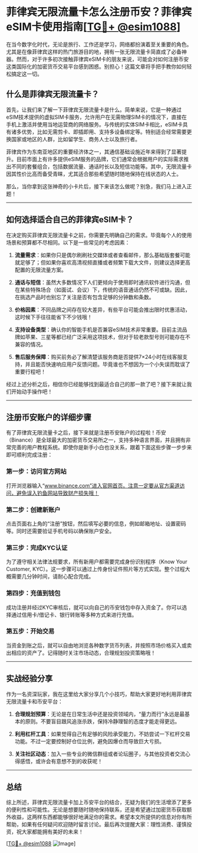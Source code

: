 # 菲律宾无限流量卡怎么注册币安？菲律宾eSIM卡使用指南[[TG💪+ @esim1088](https://t.me/s/esim1088)]

在当今数字化时代，无论是旅行、工作还是学习，网络都扮演着至关重要的角色。尤其是在像菲律宾这样的热门旅游目的地，拥有一张无限流量卡简直成了必备神器。然而，对于许多初次接触菲律宾eSIM卡的朋友来说，可能会对如何注册币安这类国际化的加密货币交易平台感到困惑。别担心！这篇文章将手把手教你如何轻松搞定这一切。

## 什么是菲律宾无限流量卡？

首先，让我们来了解一下菲律宾无限流量卡是什么。简单来说，它是一种通过eSIM技术提供的虚拟SIM卡服务，允许用户在无需物理SIM卡的情况下，直接在手机上激活并使用当地运营商的网络服务。与传统的实体SIM卡相比，eSIM卡具有诸多优势，比如无需剪卡、即插即用、支持多设备绑定等。特别适合经常需要更换国家或地区的人群，比如留学生、商务人士以及旅行者。

菲律宾作为东南亚地区的重要经济体之一，其通信基础设施近年来得到了显著提升。目前市面上有许多提供eSIM服务的品牌，它们通常会根据用户的实际需求推出不同的套餐组合，包括数据流量、通话时长以及短信功能等。其中，无限流量卡因其性价比高而备受青睐，尤其适合那些希望随时随地保持在线状态的人士。

那么，当你拿到这张神奇的小卡片后，接下来该怎么做呢？别急，我们马上进入正题！

---

## 如何选择适合自己的菲律宾eSIM卡？

在决定购买菲律宾无限流量卡之前，你需要先明确自己的需求。毕竟每个人的使用场景和预算都不尽相同。以下是一些常见的考虑因素：

1. **流量需求**：如果你只是偶尔刷刷社交媒体或者查看邮件，那么基础版套餐可能就足够了；但如果你喜欢高清视频直播或者频繁下载大文件，则建议选择更高配置的无限流量方案。
   
2. **通话与短信**：虽然大多数情况下人们更倾向于使用即时通讯软件进行沟通，但在某些特殊场合（如面试、会议）下，传统的语音通话仍然不可或缺。因此，在挑选产品时也别忘了关注是否有包含足够的分钟数和条数。

3. **价格因素**：不同品牌之间存在较大差异，有些平台可能会推出限时优惠活动，这时候下手往往能省下不少钱哦！

4. **支持设备类型**：确认你的智能手机是否兼容eSIM技术非常重要。目前主流品牌如苹果、三星等都已经广泛采用这项技术，但对于较老款型号则可能存在不兼容的情况。

5. **售后服务保障**：购买前务必了解清楚该服务商是否提供7×24小时在线客服支持，并且能否快速响应用户反馈问题。毕竟谁也不想因为一个小失误而耽误了重要行程吧！

经过上述分析之后，相信你已经能够找到最适合自己的那一款了吧？接下来就让我们开始动手操作吧！

---

## 注册币安账户的详细步骤

有了菲律宾无限流量卡之后，接下来就是注册币安账户的过程啦！币安（Binance）是全球最大的加密货币交易所之一，支持多种语言界面，并且拥有非常完善的用户教程系统。即使你是新手小白也没关系，跟着下面这些步骤一步步来即可顺利完成注册：

### 第一步：访问官方网站
打开浏览器输入“www.binance.com”进入官网首页。注意一定要从官方渠道访问，避免误入钓鱼网站导致财产损失哦！

### 第二步：创建新账户
点击页面右上角的“注册”按钮，然后填写必要的信息，例如邮箱地址、设置密码等。同时还需要验证手机号码以确保账户安全。

### 第三步：完成KYC认证
为了遵守相关法律法规要求，所有新用户都需要完成身份识别程序（Know Your Customer, KYC）。这一步骤可以通过上传身份证件照片等方式实现。整个过程大概需要几分钟时间，请耐心配合完成。

### 第四步：充值到钱包
成功注册并经过KYC审核后，就可以向自己的币安钱包中存入资金了。你可以选择通过信用卡/借记卡、银行转账等多种方式来进行充值。

### 第五步：开始交易
当资金到账之后，就可以自由地浏览各种数字货币列表，并按照市场价格买入或卖出相应的资产了。记得随时关注市场动态，合理规划投资策略哦！

---

## 实战经验分享

作为一名资深玩家，我在这里给大家分享几个小技巧，帮助大家更好地利用菲律宾无限流量卡和币安平台：

1. **合理规划预算**：无论是在日常生活中还是投资领域内，“量力而行”永远是最基本的原则。不要盲目跟风追涨杀跌，保持冷静理智的态度才能走得更远。

2. **利用杠杆工具**：如果觉得自己有足够的风险承受能力，不妨尝试一下杠杆交易功能。不过一定要控制好仓位比例，避免因爆仓而导致巨大亏损。

3. **关注社区动态**：加入一些专业的微信群组或者论坛圈子，与其他投资者交流心得感悟，或许会有意想不到的收获呢！

---

## 总结

综上所述，菲律宾无限流量卡加上币安平台的结合，无疑为我们的生活增添了更多的便利性和可能性。无论是想要随时随地保持联系，还是希望通过加密货币获取额外收益，这两样东西都能够很好地满足你的需求。希望本文所提供的信息对你有所帮助，如果有任何疑问欢迎随时留言讨论。最后再次提醒大家：理性消费、谨慎投资，祝大家都能拥有美好的未来！

[[TG💪+ @esim1088](https://t.me/s/esim1088) ![Image](https://i.postimg.cc/4NQfJmqS/Snipaste-2025-05-13-00-14-12.png)]